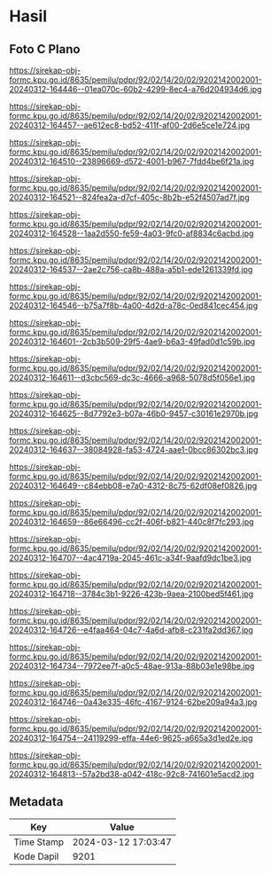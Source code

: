 # Hasil

## Foto C Plano

https://sirekap-obj-formc.kpu.go.id/8635/pemilu/pdpr/92/02/14/20/02/9202142002001-20240312-164446--01ea070c-60b2-4299-8ec4-a76d204934d6.jpg

https://sirekap-obj-formc.kpu.go.id/8635/pemilu/pdpr/92/02/14/20/02/9202142002001-20240312-164457--ae612ec8-bd52-411f-af00-2d6e5ce1e724.jpg

https://sirekap-obj-formc.kpu.go.id/8635/pemilu/pdpr/92/02/14/20/02/9202142002001-20240312-164510--23896669-d572-4001-b967-7fdd4be6f21a.jpg

https://sirekap-obj-formc.kpu.go.id/8635/pemilu/pdpr/92/02/14/20/02/9202142002001-20240312-164521--824fea2a-d7cf-405c-8b2b-e52f4507ad7f.jpg

https://sirekap-obj-formc.kpu.go.id/8635/pemilu/pdpr/92/02/14/20/02/9202142002001-20240312-164528--1aa2d550-fe59-4a03-9fc0-af8834c6acbd.jpg

https://sirekap-obj-formc.kpu.go.id/8635/pemilu/pdpr/92/02/14/20/02/9202142002001-20240312-164537--2ae2c756-ca8b-488a-a5b1-ede1261339fd.jpg

https://sirekap-obj-formc.kpu.go.id/8635/pemilu/pdpr/92/02/14/20/02/9202142002001-20240312-164546--b75a7f8b-4a00-4d2d-a78c-0ed841cec454.jpg

https://sirekap-obj-formc.kpu.go.id/8635/pemilu/pdpr/92/02/14/20/02/9202142002001-20240312-164601--2cb3b509-29f5-4ae9-b6a3-49fad0d1c59b.jpg

https://sirekap-obj-formc.kpu.go.id/8635/pemilu/pdpr/92/02/14/20/02/9202142002001-20240312-164611--d3cbc569-dc3c-4666-a968-5078d5f056e1.jpg

https://sirekap-obj-formc.kpu.go.id/8635/pemilu/pdpr/92/02/14/20/02/9202142002001-20240312-164625--8d7792e3-b07a-46b0-9457-c30161e2970b.jpg

https://sirekap-obj-formc.kpu.go.id/8635/pemilu/pdpr/92/02/14/20/02/9202142002001-20240312-164637--38084928-fa53-4724-aae1-0bcc86302bc3.jpg

https://sirekap-obj-formc.kpu.go.id/8635/pemilu/pdpr/92/02/14/20/02/9202142002001-20240312-164649--c84ebb08-e7a0-4312-8c75-62df08ef0826.jpg

https://sirekap-obj-formc.kpu.go.id/8635/pemilu/pdpr/92/02/14/20/02/9202142002001-20240312-164659--86e66496-cc2f-406f-b821-440c8f7fc293.jpg

https://sirekap-obj-formc.kpu.go.id/8635/pemilu/pdpr/92/02/14/20/02/9202142002001-20240312-164707--4ac4719a-2045-461c-a34f-9aafd9dc1be3.jpg

https://sirekap-obj-formc.kpu.go.id/8635/pemilu/pdpr/92/02/14/20/02/9202142002001-20240312-164718--3784c3b1-9226-423b-9aea-2100bed5f461.jpg

https://sirekap-obj-formc.kpu.go.id/8635/pemilu/pdpr/92/02/14/20/02/9202142002001-20240312-164726--e4faa464-04c7-4a6d-afb8-c231fa2dd367.jpg

https://sirekap-obj-formc.kpu.go.id/8635/pemilu/pdpr/92/02/14/20/02/9202142002001-20240312-164734--7972ee7f-a0c5-48ae-913a-88b03e1e98be.jpg

https://sirekap-obj-formc.kpu.go.id/8635/pemilu/pdpr/92/02/14/20/02/9202142002001-20240312-164746--0a43e335-46fc-4167-9124-62be209a94a3.jpg

https://sirekap-obj-formc.kpu.go.id/8635/pemilu/pdpr/92/02/14/20/02/9202142002001-20240312-164754--24119299-effa-44e6-9625-a665a3d1ed2e.jpg

https://sirekap-obj-formc.kpu.go.id/8635/pemilu/pdpr/92/02/14/20/02/9202142002001-20240312-164813--57a2bd38-a042-418c-92c8-741601e5acd2.jpg


## Metadata

| Key        | Value               |
| ---------- | ------------------- |
| Time Stamp | 2024-03-12 17:03:47 |
| Kode Dapil | 9201                |



